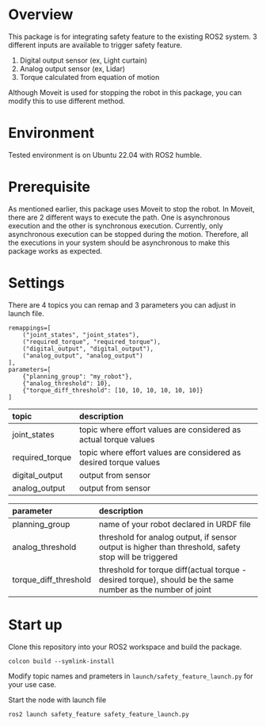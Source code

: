 # Overview
This package is for integrating safety feature to the existing ROS2 system. 3 different inputs are available to trigger safety feature.
1. Digital output sensor (ex, Light curtain)
2. Analog output sensor (ex, Lidar)
3. Torque calculated from equation of motion

Although Moveit is used for stopping the robot in this package, you can modify this to use different method.

# Environment
Tested environment is on Ubuntu 22.04 with ROS2 humble.

# Prerequisite
As mentioned earlier, this package uses Moveit to stop the robot. In Moveit, there are 2 different ways to execute the path. One is asynchronous execution and the other is synchronous execution. Currently, only asynchronous execution can be stopped during the motion. Therefore, all the executions in your system should be asynchronous to make this package works as expected.

# Settings
There are 4 topics you can remap and 3 parameters you can adjust in launch file.

```
remappings=[
    ("joint_states", "joint_states"),
    ("required_torque", "required_torque"),
    ("digital_output", "digital_output"),
    ("analog_output", "analog_output")
],
parameters=[
    {"planning_group": "my_robot"},
    {"analog_threshold": 10},
    {"torque_diff_threshold": [10, 10, 10, 10, 10, 10]}
]
```

|topic|description|
|:---|:---|
|joint_states|topic where effort values are considered as actual torque values|
|required_torque|topic where effort values are considered as desired torque values|
|digital_output|output from sensor|
|analog_output|output from sensor|

|parameter|description|
|:---|:---|
|planning_group|name of your robot declared in URDF file|
|analog_threshold|threshold for analog output, if sensor output is higher than threshold, safety stop will be triggered|
|torque_diff_threshold|threshold for torque diff(actual torque - desired torque), should be the same number as the number of joint|

# Start up
Clone this repository into your ROS2 workspace and build the package.
```
colcon build --symlink-install
```

Modify topic names and prameters in `launch/safety_feature_launch.py` for your use case.

Start the node with launch file
```
ros2 launch safety_feature safety_feature_launch.py
```